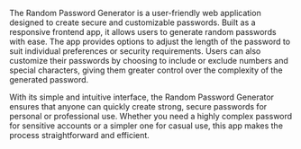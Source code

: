 The Random Password Generator is a user-friendly web application designed to create secure and customizable passwords. Built as a responsive frontend app, it allows users to generate random passwords with ease. The app provides options to adjust the length of the password to suit individual preferences or security requirements. Users can also customize their passwords by choosing to include or exclude numbers and special characters, giving them greater control over the complexity of the generated password.

With its simple and intuitive interface, the Random Password Generator ensures that anyone can quickly create strong, secure passwords for personal or professional use. Whether you need a highly complex password for sensitive accounts or a simpler one for casual use, this app makes the process straightforward and efficient.